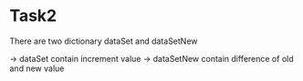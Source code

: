 # Task2

There are two dictionary dataSet and dataSetNew

-> dataSet contain increment value
-> dataSetNew contain difference of old and new value
